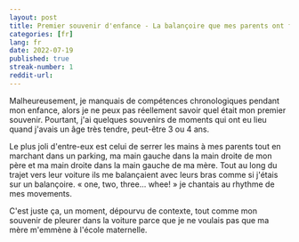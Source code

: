 ```yaml
---
layout: post
title: Premier souvenir d'enfance - La balançoire que mes parents ont fait avec leurs bras
categories: [fr]
lang: fr
date: 2022-07-19
published: true
streak-number: 1
reddit-url:
---
```

Malheureusement, je manquais de compétences chronologiques pendant mon enfance, alors je ne peux pas réellement savoir quel était mon premier souvenir. Pourtant, j'ai quelques souvenirs de moments qui ont eu lieu quand j'avais un âge très tendre, peut-être 3 ou 4 ans.

Le plus joli d'entre-eux est celui de serrer les mains à mes parents tout en marchant dans un parking, ma main gauche dans la main droite de mon père et ma main droite dans la main gauche de ma mère. Tout au long du trajet vers leur voiture ils me balançaient avec leurs bras comme si j'étais sur un balançoire. « one, two, three... whee! » je chantais au rhythme de mes movements.

C'est juste ça, un moment, dépourvu de contexte, tout comme mon souvenir de pleurer dans la voiture parce que je ne voulais pas que ma mère m'emmène à l'école maternelle.
